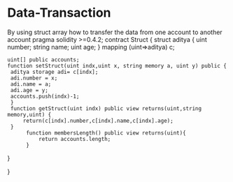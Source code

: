 # Data-Transaction
By using struct array how to transfer the data from one account to another account
pragma solidity >=0.4.2;
contract Struct {
    struct aditya {
        uint number;
        string name;
        uint age;
    }
    mapping (uint=>aditya) c;
    
    uint[] public accounts;
    function setStruct(uint indx,uint x, string memory a, uint y) public {
     aditya storage adi= c[indx]; 
     adi.number = x;
     adi.name = a;
     adi.age = y;
     accounts.push(indx)-1;
     }
     function getStruct(uint indx) public view returns(uint,string memory,uint) {
         return(c[indx].number,c[indx].name,c[indx].age);
     }
          function membersLength() public view returns(uint){
              return accounts.length;
          }
}
    
    
    
    
    
    
    
    
    
    
    
    
    
    
    
    
    
             
}
